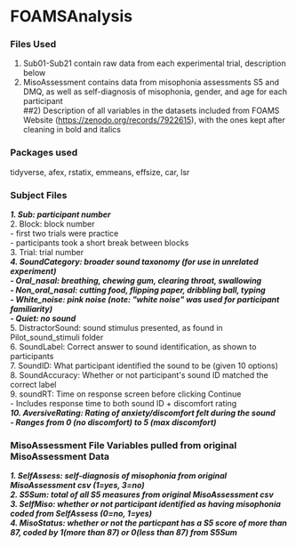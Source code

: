 # FOAMSAnalysis
### Files Used
1) Sub01-Sub21 contain raw data from each experimental trial, description below<br />
2) MisoAssessment contains data from misophonia assessments S5 and DMQ, as well as self-diagnosis of misophonia, gender, and age for each participant<br />
##2) Description of all variables in the datasets included from FOAMS Website (https://zenodo.org/records/7922615), with the ones kept after cleaning in bold and italics<br />
### Packages used<br />
tidyverse, afex, rstatix, emmeans, effsize, car, lsr<br />
### Subject Files<br />
***1. Sub: participant number***<br />
2. Block: block number<br />
	- first two trials were practice<br />
	- participants took a short break between blocks<br />
3. Trial: trial number<br />
***4. SoundCategory: broader sound taxonomy (for use in unrelated experiment)<br />
	- Oral_nasal: breathing, chewing gum, clearing throat, swallowing<br />
	- Non_oral_nasal: cutting food, flipping paper, dribbling ball, typing<br />
	- White_noise: pink noise (note: "white noise" was used for participant familiarity)<br />
	- Quiet: no sound***<br />
5. DistractorSound: sound stimulus presented, as found in Pilot_sound_stimuli folder<br />
6. SoundLabel: Correct answer to sound identification, as shown to participants<br />
7. SoundID: What participant identified the sound to be (given 10 options)<br />
8. SoundAccuracy: Whether or not participant's sound ID matched the correct label<br />
9. soundRT: Time on response screen before clicking Continue <br />
	- Includes response time to both sound ID + discomfort rating<br />
***10. AversiveRating: Rating of anxiety/discomfort felt during the sound<br />
	- Ranges from 0 (no discomfort) to 5 (max discomfort)***<br />
### MisoAssessment File Variables pulled from original MisoAssessment Data<br />
***1. SelfAssess: self-diagnosis of misophonia from original MisoAssessment csv (1=yes, 3=no)***<br />
***2. S5Sum: total of all S5 measures from original MisoAssessment csv***<br />
***3. SelfMiso: whether or not participant identified as having misophonia coded from SelfAssess (0=no, 1=yes)***<br />
***4. MisoStatus: whether or not the particpant has a S5 score of more than 87, coded by 1(more than 87) or 0(less than 87) from S5Sum***<br />
